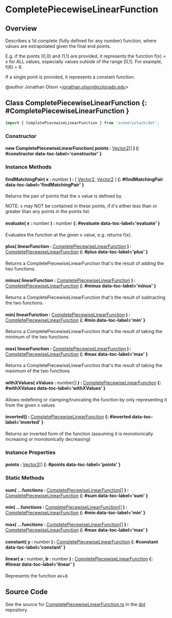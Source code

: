 # CompletePiecewiseLinearFunction

## Overview

Describes a 1d complete (fully defined for any number) function, where values are extrapolated given the final end
points.

E.g. if the points (0,0) and (1,1) are provided, it represents the function f(x) = x for ALL values, especially
values outside of the range [0,1]. For example, f(6) = 6.

If a single point is provided, it represents a constant function.


@author Jonathan Olson &lt;jonathan.olson@colorado.edu&gt;

## Class CompletePiecewiseLinearFunction {: #CompletePiecewiseLinearFunction }


```js
import { CompletePiecewiseLinearFunction } from 'scenerystack/dot';
```
### Constructor

#### new CompletePiecewiseLinearFunction( points : <span style="font-weight: 400;">[Vector2](../dot/Vector2.md)[]</span> ) {: #constructor data-toc-label='constructor' }

### Instance Methods

#### findMatchingPair( x : <span style="font-weight: 400;"><span style="color: hsla(calc(var(--md-hue) + 180deg),80%,40%,1);">number</span></span> ) : <span style="font-weight: 400;">[ [Vector2](../dot/Vector2.md), [Vector2](../dot/Vector2.md) ]</span> {: #findMatchingPair data-toc-label='findMatchingPair' }

Returns the pair of points that the x value is defined by.

NOTE: x may NOT be contained in these points, if it's either less than or greater than any points in the points
list.

#### evaluate( x : <span style="font-weight: 400;"><span style="color: hsla(calc(var(--md-hue) + 180deg),80%,40%,1);">number</span></span> ) : <span style="font-weight: 400;"><span style="color: hsla(calc(var(--md-hue) + 180deg),80%,40%,1);">number</span></span> {: #evaluate data-toc-label='evaluate' }

Evaluates the function at the given x value, e.g. returns f(x).

#### plus( linearFunction : <span style="font-weight: 400;">[CompletePiecewiseLinearFunction](../dot/CompletePiecewiseLinearFunction.md)</span> ) : <span style="font-weight: 400;">[CompletePiecewiseLinearFunction](../dot/CompletePiecewiseLinearFunction.md)</span> {: #plus data-toc-label='plus' }

Returns a CompletePiecewiseLinearFunction that's the result of adding the two functions.

#### minus( linearFunction : <span style="font-weight: 400;">[CompletePiecewiseLinearFunction](../dot/CompletePiecewiseLinearFunction.md)</span> ) : <span style="font-weight: 400;">[CompletePiecewiseLinearFunction](../dot/CompletePiecewiseLinearFunction.md)</span> {: #minus data-toc-label='minus' }

Returns a CompletePiecewiseLinearFunction that's the result of subtracting the two functions.

#### min( linearFunction : <span style="font-weight: 400;">[CompletePiecewiseLinearFunction](../dot/CompletePiecewiseLinearFunction.md)</span> ) : <span style="font-weight: 400;">[CompletePiecewiseLinearFunction](../dot/CompletePiecewiseLinearFunction.md)</span> {: #min data-toc-label='min' }

Returns a CompletePiecewiseLinearFunction that's the result of taking the minimum of the two functions

#### max( linearFunction : <span style="font-weight: 400;">[CompletePiecewiseLinearFunction](../dot/CompletePiecewiseLinearFunction.md)</span> ) : <span style="font-weight: 400;">[CompletePiecewiseLinearFunction](../dot/CompletePiecewiseLinearFunction.md)</span> {: #max data-toc-label='max' }

Returns a CompletePiecewiseLinearFunction that's the result of taking the maximum of the two functions

#### withXValues( xValues : <span style="font-weight: 400;"><span style="color: hsla(calc(var(--md-hue) + 180deg),80%,40%,1);">number</span>[]</span> ) : <span style="font-weight: 400;">[CompletePiecewiseLinearFunction](../dot/CompletePiecewiseLinearFunction.md)</span> {: #withXValues data-toc-label='withXValues' }

Allows redefining or clamping/truncating the function by only representing it from the given x values

#### inverted() : <span style="font-weight: 400;">[CompletePiecewiseLinearFunction](../dot/CompletePiecewiseLinearFunction.md)</span> {: #inverted data-toc-label='inverted' }

Returns an inverted form of the function (assuming it is monotonically increasing or monotonically decreasing)

### Instance Properties

#### points : <span style="font-weight: 400;">[Vector2](../dot/Vector2.md)[]</span> {: #points data-toc-label='points' }

### Static Methods

#### sum( ...functions : <span style="font-weight: 400;">[CompletePiecewiseLinearFunction](../dot/CompletePiecewiseLinearFunction.md)[]</span> ) : <span style="font-weight: 400;">[CompletePiecewiseLinearFunction](../dot/CompletePiecewiseLinearFunction.md)</span> {: #sum data-toc-label='sum' }

#### min( ...functions : <span style="font-weight: 400;">[CompletePiecewiseLinearFunction](../dot/CompletePiecewiseLinearFunction.md)[]</span> ) : <span style="font-weight: 400;">[CompletePiecewiseLinearFunction](../dot/CompletePiecewiseLinearFunction.md)</span> {: #min data-toc-label='min' }

#### max( ...functions : <span style="font-weight: 400;">[CompletePiecewiseLinearFunction](../dot/CompletePiecewiseLinearFunction.md)[]</span> ) : <span style="font-weight: 400;">[CompletePiecewiseLinearFunction](../dot/CompletePiecewiseLinearFunction.md)</span> {: #max data-toc-label='max' }

#### constant( y : <span style="font-weight: 400;"><span style="color: hsla(calc(var(--md-hue) + 180deg),80%,40%,1);">number</span></span> ) : <span style="font-weight: 400;">[CompletePiecewiseLinearFunction](../dot/CompletePiecewiseLinearFunction.md)</span> {: #constant data-toc-label='constant' }

#### linear( a : <span style="font-weight: 400;"><span style="color: hsla(calc(var(--md-hue) + 180deg),80%,40%,1);">number</span></span>, b : <span style="font-weight: 400;"><span style="color: hsla(calc(var(--md-hue) + 180deg),80%,40%,1);">number</span></span> ) : <span style="font-weight: 400;">[CompletePiecewiseLinearFunction](../dot/CompletePiecewiseLinearFunction.md)</span> {: #linear data-toc-label='linear' }

Represents the function ax+b



## Source Code

See the source for [CompletePiecewiseLinearFunction.ts](https://github.com/phetsims/dot/blob/main/js/CompletePiecewiseLinearFunction.ts) in the [dot](https://github.com/phetsims/dot) repository.
